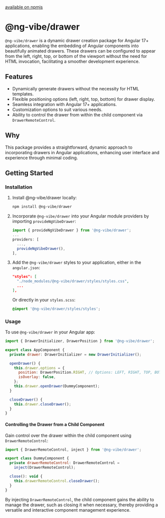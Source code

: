 [available on npmjs](https://www.npmjs.com/package/@ng-vibe/drawer)
# @ng-vibe/drawer

`@ng-vibe/drawer` is a dynamic drawer creation package for Angular 17+ applications, enabling the embedding of Angular components into beautifully animated drawers. These drawers can be configured to appear from the left, right, top, or bottom of the viewport without the need for HTML invocation, facilitating a smoother development experience.

## Features

- Dynamically generate drawers without the necessity for HTML templates.
- Flexible positioning options (left, right, top, bottom) for drawer display.
- Seamless integration with Angular 17+ applications.
- Customization options to suit various needs.
- Ability to control the drawer from within the child component via `DrawerRemoteControl`.

## Why

This package provides a straightforward, dynamic approach to incorporating drawers in Angular applications, enhancing user interface and experience through minimal coding.

## Getting Started

### Installation

1. Install @ng-vibe/drawer locally:

   ```bash
   npm install @ng-vibe/drawer
   ```

2. Incorporate `@ng-vibe/drawer` into your Angular module providers by importing `provideNgVibeDrawer`:

   ```typescript
   import { provideNgVibeDrawer } from '@ng-vibe/drawer';
   ...
   providers: [
     ...,
     provideNgVibeDrawer(),
   ],
   ```

3. Add the `@ng-vibe/drawer` styles to your application, either in the `angular.json`:

   ```json
   "styles": [
     "./node_modules/@ng-vibe/drawer/styles/styles.css",
     ...
   ],
   ```

   Or directly in your `styles.scss`:

   ```scss
   @import '@ng-vibe/drawer/styles/styles';
   ```

### Usage

To use `@ng-vibe/drawer` in your Angular app:

```javascript
import { DrawerInitializer, DrawerPosition } from '@ng-vibe/drawer';

export class AppComponent {
  private drawer: DrawerInitializer = new DrawerInitializer();

  openDrawer() {
    this.drawer.options = {
      position: DrawerPosition.RIGHT, // Options: LEFT, RIGHT, TOP, BOTTOM
      isOverlay: false,
    };
    this.drawer.openDrawer(DummyComponent);
  }

  closeDrawer() {
    this.drawer.closeDrawer();
  }
}
```

#### Controlling the Drawer from a Child Component

Gain control over the drawer within the child component using `DrawerRemoteControl`:

```javascript
import { DrawerRemoteControl, inject } from '@ng-vibe/drawer';

export class DummyComponent {
  private drawerRemoteControl: DrawerRemoteControl =
    inject(DrawerRemoteControl);

  close(): void {
    this.drawerRemoteControl.closeDrawer();
  }
}
```

By injecting `DrawerRemoteControl`, the child component gains the ability to manage the drawer, such as closing it when necessary, thereby providing a versatile and interactive component management experience.
